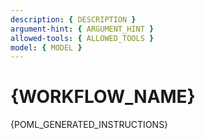 ```yaml
---
description: { DESCRIPTION }
argument-hint: { ARGUMENT_HINT }
allowed-tools: { ALLOWED_TOOLS }
model: { MODEL }
---
```


# {WORKFLOW_NAME}

<!--
  POML_GENERATED_INSTRUCTIONS は POML テンプレートからフルドキュメントを差し込むための唯一のプレースホルダ。
  将来ステップ構造を拡張する際は、このブロック内に追加のアンカーコメントを設ける。
-->
<!-- POML_GENERATED_INSTRUCTIONS_START -->

{POML_GENERATED_INSTRUCTIONS}

<!-- POML_GENERATED_INSTRUCTIONS_END -->
